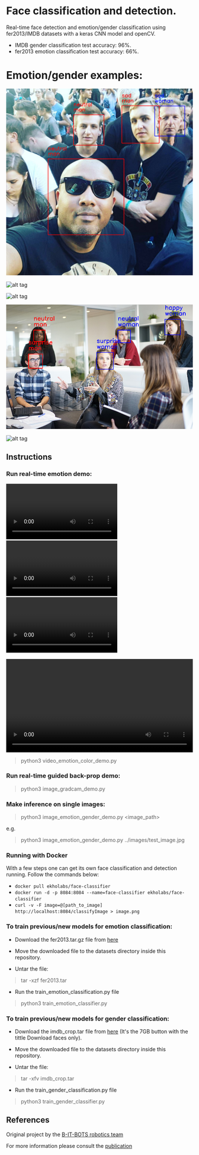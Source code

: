 # Face classification and detection.
Real-time face detection and emotion/gender classification using fer2013/IMDB datasets with a keras CNN model and openCV.
* IMDB gender classification test accuracy: 96%.
* fer2013 emotion classification test accuracy: 66%.

# Emotion/gender examples:

![alt tag](images/guns.jpg)

![alt tag](images/japan.png)

![alt tag](images/navi.jpg)

![alt tag](images/office.png)

![alt tag](images/navy.jpg)


## Instructions

### Run real-time emotion demo:

![alt tag](images/emotions.mp4)
![alt tag](images/emotions.ogv)
![alt tag](images/emotions.webm)

<div class="myvideo">
   <video  style="display:block; width:100%; height:auto;" autoplay controls loop="loop">
       <source src="/images/emotions.mp4" type="video/mp4" />
       <source src="{{ site.baseurl }}/images/emotions.ogv" type="video/ogg" />
       <source src="/images/emotions.webm"  type="video/webm"  />
   </video>
</div>
 
> python3 video_emotion_color_demo.py

### Run real-time guided back-prop demo:
> python3 image_gradcam_demo.py

### Make inference on single images:
> python3 image_emotion_gender_demo.py <image_path>

e.g.

> python3 image_emotion_gender_demo.py ../images/test_image.jpg

### Running with Docker

With a few steps one can get its own face classification and detection running. Follow the commands below:

* ```docker pull ekholabs/face-classifier```
* ```docker run -d -p 8084:8084 --name=face-classifier ekholabs/face-classifier```
* ```curl -v -F image=@[path_to_image]  http://localhost:8084/classifyImage > image.png```

### To train previous/new models for emotion classification:


* Download the fer2013.tar.gz file from [here](https://www.kaggle.com/c/challenges-in-representation-learning-facial-expression-recognition-challenge/data)

* Move the downloaded file to the datasets directory inside this repository.

* Untar the file:
> tar -xzf fer2013.tar

* Run the train_emotion_classification.py file
> python3 train_emotion_classifier.py

### To train previous/new models for gender classification:

* Download the imdb_crop.tar file from [here](https://data.vision.ee.ethz.ch/cvl/rrothe/imdb-wiki/) (It's the 7GB button with the tittle Download faces only).

* Move the downloaded file to the datasets directory inside this repository.

* Untar the file:
> tar -xfv imdb_crop.tar 

* Run the train_gender_classification.py file
> python3 train_gender_classifier.py

## References

Original project by the [B-IT-BOTS robotics team](https://mas-group.inf.h-brs.de/?page_id=622)

For more information please consult the [publication](https://github.com/oarriaga/face_classification/blob/master/report.pdf)
